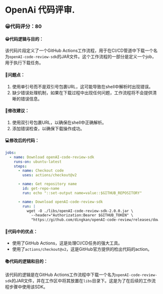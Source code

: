 # OpenAi 代码评审.
### 😀代码评分：80
#### 😀代码逻辑与目的：
该代码片段定义了一个GitHub Actions工作流程，用于在CI/CD管道中下载一个名为`openAI-code-review-sdk`的JAR文件。这个工作流程的一部分是定义一个job，用于执行下载任务。

#### 🤔问题点：
1. 使用单引号而不是双引号包裹URL，这可能导致在shell中解析时出现错误。
2. 缺少错误处理机制，如果在下载过程中出现任何问题，工作流程将不会提供清晰的错误信息。

#### 🎯修改建议：
1. 使用双引号包裹URL，以确保在shell中正确解析。
2. 添加错误检查，以确保下载操作成功。

#### 💻修改后的代码：
```yaml
jobs:
  - name: Download openAI-code-review-sdk
    runs-on: ubuntu-latest
    steps:
      - name: Checkout code
        uses: actions/checkout@v2

      - name: Get repository name
        id: get-repo-name
        run: echo "::set-output name=value::$GITHUB_REPOSITORY"

      - name: Download openAI-code-review-sdk
        run: |
          wget -O ./libs/openAI-code-review-sdk-2.0.0.jar \
            --header="Authorization:Bearer $GITHUB_TOKEN" \
            "https://github.com/dingkan/openAI-code-review/releases/download/v2.0.0/openAI-code-review-sdk-2.0.0.jar" || { echo "Download failed"; exit 1; }
```

#### 🌟代码中的优点：
- 使用了GitHub Actions，这是处理CI/CD任务的强大工具。
- 使用了`actions/checkout@v2`，这是GitHub官方提供的检出代码的action。

#### 📚代码的逻辑和目的：
该代码的逻辑是在GitHub Actions工作流程中下载一个名为`openAI-code-review-sdk`的JAR文件，并在工作区中将其放置在`libs`目录下。这是为了在后续的工作流程步骤中使用该SDK。